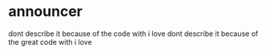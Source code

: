 # announcer
dont describe it because of the code with i love
dont describe it because of the great code with i love
